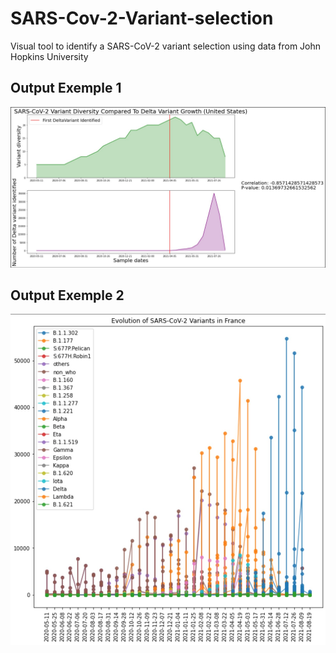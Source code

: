 # SARS-Cov-2-Variant-selection
Visual tool to identify a SARS-CoV-2 variant selection using data from John Hopkins University

## Output Exemple 1

![alt text](USA-Delta.jpg?raw=true "Output exemple")

## Output Exemple 2

![alt text](evolution_variants_france.jpg?raw=true "Output exemple")
